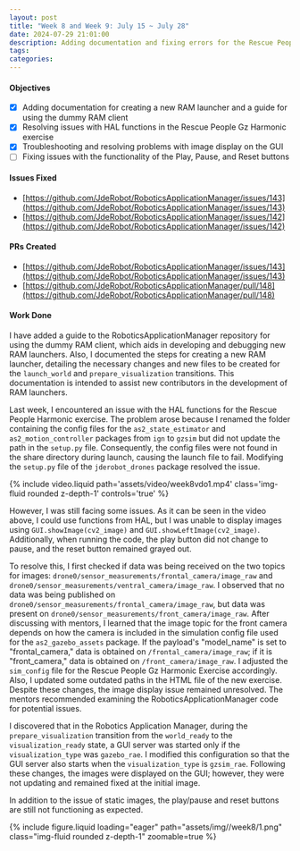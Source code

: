 ```yaml
---
layout: post
title: "Week 8 and Week 9: July 15 ~ July 28"
date: 2024-07-29 21:01:00
description: Adding documentation and fixing errors for the Rescue People Gz Harmonic exercise
tags: 
categories: 
--- 
```


#### Objectives

- [x] Adding documentation for creating a new RAM launcher and a guide for using the dummy RAM client
- [x] Resolving issues with HAL functions in the Rescue People Gz Harmonic exercise
- [x] Troubleshooting and resolving problems with image display on the GUI
- [ ] Fixing issues with the functionality of the Play, Pause, and Reset buttons

#### Issues Fixed

- [https://github.com/JdeRobot/RoboticsApplicationManager/issues/143](https://github.com/JdeRobot/RoboticsApplicationManager/issues/143)
- [https://github.com/JdeRobot/RoboticsApplicationManager/issues/142](https://github.com/JdeRobot/RoboticsApplicationManager/issues/142)

#### PRs Created

- [https://github.com/JdeRobot/RoboticsApplicationManager/issues/143](https://github.com/JdeRobot/RoboticsApplicationManager/issues/143)
- [https://github.com/JdeRobot/RoboticsApplicationManager/pull/148](https://github.com/JdeRobot/RoboticsApplicationManager/pull/148)

#### Work Done

I have added a guide to the RoboticsApplicationManager repository for using the dummy RAM client, which aids in developing and debugging new RAM launchers. Also, I documented the steps for creating a new RAM launcher, detailing the necessary changes and new files to be created for the `launch_world` and `prepare_visualization` transitions. This documentation is intended to assist new contributors in the development of RAM launchers.

Last week, I encountered an issue with the HAL functions for the Rescue People Harmonic exercise. The problem arose because I renamed the folder containing the config files for the `as2_state_estimator` and `as2_motion_controller` packages from `ign` to `gzsim` but did not update the path in the `setup.py` file. Consequently, the config files were not found in the share directory during launch, causing the launch file to fail. Modifying the `setup.py` file of the `jderobot_drones` package resolved the issue.

<div class="row mt-3 justify-content-center">
    <div class="col-lg-10 mt-3 mt-md-0">
        {% include video.liquid path='assets/video/week8vdo1.mp4' class='img-fluid rounded z-depth-1' controls='true' %}
    </div>
</div>

However, I was still facing some issues. As it can be seen in the video above, I could use functions from HAL, but I was unable to display images using `GUI.showImage(cv2_image)` and `GUI.showLeftImage(cv2_image)`. Additionally, when running the code, the play button did not change to pause, and the reset button remained grayed out.

To resolve this, I first checked if data was being received on the two topics for images: `drone0/sensor_measurements/frontal_camera/image_raw` and `drone0/sensor_measurements/ventral_camera/image_raw`. I observed that no data was being published on `drone0/sensor_measurements/frontal_camera/image_raw`, but data was present on `drone0/sensor_measurements/front_camera/image_raw`. After discussing with mentors, I learned that the image topic for the front camera depends on how the camera is included in the simulation config file used for the `as2_gazebo_assets` package. If the payload's "model_name" is set to "frontal_camera," data is obtained on `/frontal_camera/image_raw`; if it is "front_camera," data is obtained on `/front_camera/image_raw`. I adjusted the `sim_config` file for the Rescue People Gz Harmonic Exercise accordingly. Also, I updated some outdated paths in the HTML file of the new exercise.
Despite these changes, the image display issue remained unresolved. The mentors recommended examining the RoboticsApplicationManager code for potential issues.

I discovered that in the Robotics Application Manager, during the `prepare_visualization` transition from the `world_ready` to the `visualization_ready` state, a GUI server was started only if the `visualization_type` was `gazebo_rae`. I modified this configuration so that the GUI server also starts when the `visualization_type` is `gzsim_rae`. Following these changes, the images were displayed on the GUI; however, they were not updating and remained fixed at the initial image.

In addition to the issue of static images, the play/pause and reset buttons are still not functioning as expected.

{% include figure.liquid loading="eager" path="assets/img//week8/1.png" class="img-fluid rounded z-depth-1" zoomable=true %}